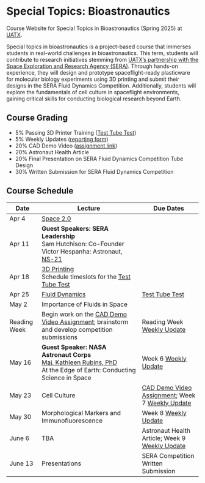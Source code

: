 # Special Topics: Bioastronautics
Course Website for Special Topics in Bioastronautics (Spring 2025) at [UATX](https://www.uaustin.org/).

Special topics in bioastronautics is a project-based course that immerses students in real-world challenges in bioastronautics. This term, students will contribute to research initiatives stemming from [UATX’s partnership with the Space Exploration and Research Agency (SERA)](https://www.sera.space/pressrelease/articles/cornell). Through hands-on experience, they will design and prototype spaceflight-ready plasticware for molecular biology experiments using 3D printing and submit their designs in the SERA Fluid Dynamics Competition. Additionally, students will explore the fundamentals of cell culture in spaceflight environments, gaining critical skills for conducting biological research beyond Earth.

## Course Grading
- 5% Passing 3D Printer Training ([Test Tube Test](https://github.com/eliah-o/bioastronautics-q1/blob/main/Assignments/Assignment%20-%20Test%20Tube%20Test.pdf))
- 5% Weekly Updates ([reporting form](https://forms.gle/pVeX6SoP62KB47EAA))
- 20% CAD Demo Video ([assignment link](https://github.com/eliah-o/bioastronautics-q1/blob/main/Assignments/CAD%20Demo%20Video%20Assignment.pdf))
- 20% Astronaut Health Article
- 20% Final Presentation on SERA Fluid Dynamics Competition Tube Design
- 30% Written Submission for SERA Fluid Dynamics Competition

## Course Schedule

| Date | Lecture  |  Due Dates |
|---|---|---|
| Apr 4  | [Space 2.0](https://github.com/eliah-o/bioastronautics-q1/blob/main/Lectures/Lecture%201%20-%20Space%202.0.pdf) |  
| Apr 11 | **Guest Speakers: SERA Leadership**<br>Sam Hutchison: Co-Founder<br>Victor Hespanha: Astronaut, [NS-21](https://en.wikipedia.org/wiki/Blue_Origin_NS-21) |  
| Apr 18 | [3D Printing](https://github.com/eliah-o/bioastronautics-q1/blob/main/Lectures/Lecture%202%20-%203D%20Printing.pdf) <br>Schedule timeslots for the [Test Tube Test](https://github.com/eliah-o/bioastronautics-q1/blob/main/Assignments/Assignment%20-%20Test%20Tube%20Test.pdf)|  
| Apr 25 | [Fluid Dynamics](https://github.com/eliah-o/bioastronautics-q1/blob/main/Lectures/Lecture%203%20-%20Fluid%20Dynamics.pdf) | [Test Tube Test](https://github.com/eliah-o/bioastronautics-q1/blob/main/Assignments/Assignment%20-%20Test%20Tube%20Test.pdf) |
| May 2 | Importance of Fluids in Space | 
| Reading Week | Begin work on the [CAD Demo Video Assignment](https://github.com/eliah-o/bioastronautics-q1/blob/main/Assignments/CAD%20Demo%20Video%20Assignment.pdf); brainstorm and develop competition submissions | Reading Week [Weekly Update](https://forms.gle/pVeX6SoP62KB47EAA) |
| May 16 | **Guest Speaker: NASA Astronaut Corps**<br>[Maj. Kathleen Rubins, PhD](https://en.wikipedia.org/wiki/Kathleen_Rubins)<br> At the Edge of Earth: Conducting Science in Space| Week 6 [Weekly Update](https://forms.gle/pVeX6SoP62KB47EAA) |
| May 23 | Cell Culture | [CAD Demo Video Assignment](https://github.com/eliah-o/bioastronautics-q1/blob/main/Assignments/CAD%20Demo%20Video%20Assignment.pdf); Week 7 [Weekly Update](https://forms.gle/pVeX6SoP62KB47EAA) | 
| May 30 | Morphological Markers and Immunofluorescence | Week 8 [Weekly Update](https://forms.gle/pVeX6SoP62KB47EAA) |
| June 6 | TBA | Astronaut Health Article; Week 9 [Weekly Update](https://forms.gle/pVeX6SoP62KB47EAA) |
| June 13 | Presentations | SERA Competition Written Submission |
